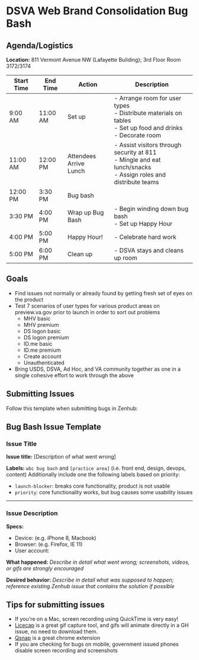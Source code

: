 # DSVA Web Brand Consolidation Bug Bash 

## Agenda/Logistics

**Location:** 811 Vermont Avenue NW (Lafayette Building); 3rd Floor Room 3172/3174 

| Start Time | End Time | Action                      | Description                                                  |
| ---------- | -------- | --------------------------- | ------------------------------------------------------------ |
| 9:00 AM    | 11:00 AM | Set up                      | - Arrange room for user types<br />- Distribute materials on tables<br />- Set up food and drinks<br />- Decorate room |
| 11:00 AM   | 12:00 PM | Attendees Arrive<br />Lunch | - Assist visitors through security at 811<br />- Mingle and eat lunch/snacks<br />- Assign roles and distribute teams |
| 12:00 PM   | 3:30 PM  | Bug bash                    |                                                              |
| 3:30 PM    | 4:00 PM  | Wrap up Bug Bash            | - Begin winding down bug bash<br />- Set up Happy Hour       |
| 4:00 PM    | 5:00 PM  | Happy Hour!                 | - Celebrate hard work                                        |
| 5:00 PM    | 6:00 PM  | Clean up                    | - DSVA stays and cleans up room                              |

## Goals
- Find issues not normally or already found by getting fresh set of eyes on the product
- Test 7 scenarios of user types for various product areas on preview.va.gov prior to launch in order to sort out problems
  - MHV basic
  - MHV premium
  - DS logon basic
  - DS logon premium
  - ID.me basic
  - ID.me premium
  - Create account
  - Unauthenticated 
- Bring USDS, DSVA, Ad Hoc, and VA community together as one in a single cohesive effort to work through the above

## Submitting Issues

Follow this template when submitting bugs in Zenhub:

## Bug Bash Issue Template

### Issue Title
**Issue title:** [Description of what went wrong]

**Labels:** `wbc bug bash` and `[practice area]` (i.e. front end, design, devops, content)
Additionally include one the following labels based on priority:
- `launch-blocker`: breaks core functionality, product is not usable
- `priority`: core functionality works, but bug causes some usability issues  

---

### Issue Description 
**Specs:**
- Device: (e.g. iPhone 8, Macbook)
- Browser: (e.g. Firefox, IE 11)
- User account:

**What happened:**
*Describe in detail what went wrong; screenshots, videos, or gifs are strongly encouraged*

**Desired behavior:**
*Describe in detail what was supposed to happen; reference existing Zenhub issue that contains the solution if possible*

## Tips for submitting issues
- If you're on a Mac, screen recording using QuickTime is very easy!
- [Licecap](https://www.cockos.com/licecap/) is a great gif capture tool, and gifs will animate directly in a GH issue, no need to download them.
- [Qsnap](https://chrome.google.com/webstore/detail/qsnap-screen-capture-scre/bijakfpegjnjmfdoiloebhaemhomjkon) is a great chrome extension
- If you are checking for bugs on mobile, government issued phones disable screen recording and screenshots 
